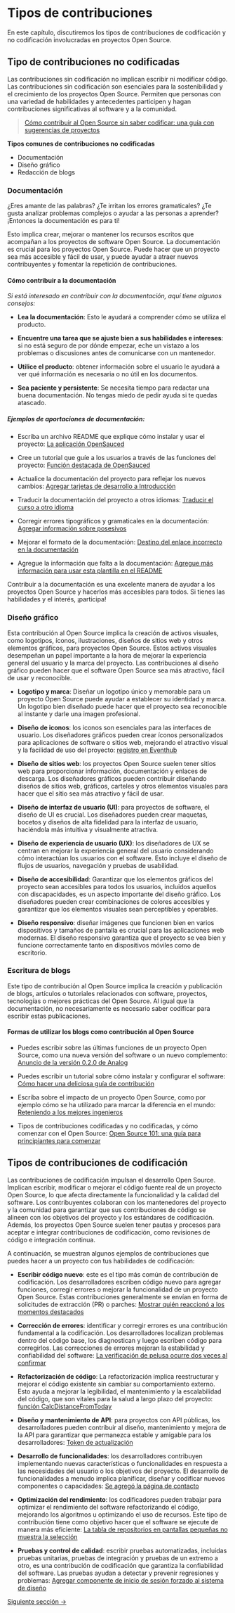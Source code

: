 # Tipos de contribuciones

En este capítulo, discutiremos los tipos de contribuciones de codificación y no codificación involucradas en proyectos Open Source.

## Tipo de contribuciones no codificadas

  Las contribuciones sin codificación no implican escribir ni modificar código. Las contribuciones sin codificación son esenciales para la sostenibilidad y el crecimiento de los proyectos Open Source. Permiten que personas con una variedad de habilidades y antecedentes participen y hagan contribuciones significativas al software y a la comunidad.

> [Cómo contribuir al Open Source sin saber codificar: una guía con sugerencias de proyectos](https://dev.to/opensauced/how-to-contribute-to-open-source-without-knowing-how-to-code-a-guide-with-project-suggestions-59e5)

**Tipos comunes de contribuciones no codificadas**

  - Documentación
  - Diseño gráfico
  - Redacción de blogs

### Documentación

¿Eres amante de las palabras? ¿Te irritan los errores gramaticales? ¿Te gusta analizar problemas complejos o ayudar a las personas a aprender? ¡Entonces la documentación es para ti!

Esto implica crear, mejorar o mantener los recursos escritos que acompañan a los proyectos de software Open Source. La documentación es crucial para los proyectos Open Source. Puede hacer que un proyecto sea más accesible y fácil de usar, y puede ayudar a atraer nuevos contribuyentes y fomentar la repetición de contribuciones.

#### Cómo contribuir a la documentación

*Si está interesado en contribuir con la documentación, aquí tiene algunos consejos:*

- **Lea la documentación**: Esto le ayudará a comprender cómo se utiliza el producto.
  
- **Encuentre una tarea que se ajuste bien a sus habilidades e intereses**: si no está seguro de por dónde empezar, eche un vistazo a los problemas o discusiones antes de comunicarse con un mantenedor.
  
- **Utilice el producto**: obtener información sobre el usuario le ayudará a ver qué información es necesaria o no útil en los documentos.
  
- **Sea paciente y persistente**: Se necesita tiempo para redactar una buena documentación. No tengas miedo de pedir ayuda si te quedas atascado.

##### Ejemplos de aportaciones de documentación:

  - Escriba un archivo README que explique cómo instalar y usar el proyecto: [La aplicación OpenSauced
  ](https://github.com/open-sauced/app/blob/beta/README.md)

  - Cree un tutorial que guíe a los usuarios a través de las funciones del proyecto: [Función destacada de OpenSauced](https://docs.opensauced.pizza/community/highlights/)

  - Actualice la documentación del proyecto para reflejar los nuevos cambios: [Agregar tarjetas de desarrollo a Introducción](https://github.com/open-sauced/docs/issues/156)

  - Traducir la documentación del proyecto a otros idiomas: [Traducir el curso a otro idioma](https://github.com/open-sauced/intro/issues/16)

  - Corregir errores tipográficos y gramaticales en la documentación: [Agregar información sobre posesivos
  ](https://github.com/StyleGuides/WritingStyleGuide/pull/519)

  - Mejorar el formato de la documentación: [Destino del enlace incorrecto en la documentación](https://github.com/open-sauced/docs/pull/144)
    
  - Agregue la información que falta a la documentación: [Agregue más información para usar esta plantilla en el README](https://github.com/open-sauced/100-days-of-oss-template/pull/8)

Contribuir a la documentación es una excelente manera de ayudar a los proyectos Open Source y hacerlos más accesibles para todos. Si tienes las habilidades y el interés, ¡participa!

### Diseño gráfico

Esta contribución al Open Source implica la creación de activos visuales, como logotipos, íconos, ilustraciones, diseños de sitios web y otros elementos gráficos, para proyectos Open Source. Estos activos visuales desempeñan un papel importante a la hora de mejorar la experiencia general del usuario y la marca del proyecto. Las contribuciones al diseño gráfico pueden hacer que el software Open Source sea más atractivo, fácil de usar y reconocible.
 - **Logotipo y marca**: Diseñar un logotipo único y memorable para un proyecto Open Source puede ayudar a establecer su identidad y marca. Un logotipo bien diseñado puede hacer que el proyecto sea reconocible al instante y darle una imagen profesional.

- **Diseño de iconos**: los iconos son esenciales para las interfaces de usuario. Los diseñadores gráficos pueden crear íconos personalizados para aplicaciones de software o sitios web, mejorando el atractivo visual y la facilidad de uso del proyecto: [registro en Eventhub](https://github.com/WebXGuild/webx-guild/pull/13)

 - **Diseño de sitios web**: los proyectos Open Source suelen tener sitios web para proporcionar información, documentación y enlaces de descarga. Los diseñadores gráficos pueden contribuir diseñando diseños de sitios web, gráficos, carteles y otros elementos visuales para hacer que el sitio sea más atractivo y fácil de usar.

- **Diseño de interfaz de usuario (UI)**: para proyectos de software, el diseño de UI es crucial. Los diseñadores pueden crear maquetas, bocetos y diseños de alta fidelidad para la interfaz de usuario, haciéndola más intuitiva y visualmente atractiva.

- **Diseño de experiencia de usuario (UX)**: los diseñadores de UX se centran en mejorar la experiencia general del usuario considerando cómo interactúan los usuarios con el software. Esto incluye el diseño de flujos de usuarios, navegación y pruebas de usabilidad.

- **Diseño de accesibilidad**: Garantizar que los elementos gráficos del proyecto sean accesibles para todos los usuarios, incluidos aquellos con discapacidades, es un aspecto importante del diseño gráfico. Los diseñadores pueden crear combinaciones de colores accesibles y garantizar que los elementos visuales sean perceptibles y operables.

- **Diseño responsivo**: diseñar imágenes que funcionen bien en varios dispositivos y tamaños de pantalla es crucial para las aplicaciones web modernas. El diseño responsivo garantiza que el proyecto se vea bien y funcione correctamente tanto en dispositivos móviles como de escritorio.

### Escritura de blogs

Este tipo de contribución al Open Source implica la creación y publicación de blogs, artículos o tutoriales relacionados con software, proyectos, tecnologías o mejores prácticas del Open Source. Al igual que la documentación, no necesariamente es necesario saber codificar para escribir estas publicaciones.

#### Formas de utilizar los blogs como contribución al Open Source

- Puedes escribir sobre las últimas funciones de un proyecto Open Source, como una nueva versión del software o un nuevo complemento: [Anuncio de la versión 0.2.0 de Analog](https://dev.to/analogjs/announcing-the-020-release-of-analog-aa1)

- Puedes escribir un tutorial sobre cómo instalar y configurar el software: [Cómo hacer una deliciosa guía de contribución](https://dev.to/opensauced/how-to-make-a-delicious-contributing-guide-4bp3 )

- Escriba sobre el impacto de un proyecto Open Source, como por ejemplo cómo se ha utilizado para marcar la diferencia en el mundo: [Reteniendo a los mejores ingenieros](https://opensauced.pizza/blog/retaining-the-best-engineers )

- Tipos de contribuciones codificadas y no codificadas, y cómo comenzar con el Open Source: [Open Source 101: una guía para principiantes para comenzar](https://opensauced.pizza/blog/open-source-101-a-beginner's-guide-to-getting-started)

## Tipos de contribuciones de codificación

Las contribuciones de codificación impulsan el desarrollo Open Source. Implican escribir, modificar o mejorar el código fuente real de un proyecto Open Source, lo que afecta directamente la funcionalidad y la calidad del software. Los contribuyentes colaboran con los mantenedores del proyecto y la comunidad para garantizar que sus contribuciones de código se alineen con los objetivos del proyecto y los estándares de codificación. Además, los proyectos Open Source suelen tener pautas y procesos para aceptar e integrar contribuciones de codificación, como revisiones de código e integración continua.

A continuación, se muestran algunos ejemplos de contribuciones que puedes hacer a un proyecto con tus habilidades de codificación:

- **Escribir código nuevo**: este es el tipo más común de contribución de codificación. Los desarrolladores escriben código nuevo para agregar funciones, corregir errores o mejorar la funcionalidad de un proyecto Open Source. Estas contribuciones generalmente se envían en forma de solicitudes de extracción (PR) o parches: [Mostrar quién reaccionó a los momentos destacados](https://github.com/open-sauced/app/pull/1591)

- **Corrección de errores**: identificar y corregir errores es una contribución fundamental a la codificación. Los desarrolladores localizan problemas dentro del código base, los diagnostican y luego escriben código para corregirlos. Las correcciones de errores mejoran la estabilidad y confiabilidad del software: [La verificación de pelusa ocurre dos veces al confirmar
](https://github.com/open-sauced/app/pull/1635)

- **Refactorización de código**: La refactorización implica reestructurar y mejorar el código existente sin cambiar su comportamiento externo. Esto ayuda a mejorar la legibilidad, el mantenimiento y la escalabilidad del código, que son vitales para la salud a largo plazo del proyecto: [función CalcDistanceFromToday](https://github.com/open-sauced/app/pull/1633)

- **Diseño y mantenimiento de API**: para proyectos con API públicas, los desarrolladores pueden contribuir al diseño, mantenimiento y mejora de la API para garantizar que permanezca estable y amigable para los desarrolladores: [Token de actualización
](https://github.com/IridiumIdentity/iridium/pull/134)

- **Desarrollo de funcionalidades**: los desarrolladores contribuyen implementando nuevas características o funcionalidades en respuesta a las necesidades del usuario o los objetivos del proyecto. El desarrollo de funcionalidades a menudo implica planificar, diseñar y codificar nuevos componentes o capacidades: [Se agregó la página de contacto
](https://github.com/TechIsHiring/techishiring-website/pull/53)

- **Optimización del rendimiento**: los codificadores pueden trabajar para optimizar el rendimiento del software refactorizando el código, mejorando los algoritmos u optimizando el uso de recursos. Este tipo de contribución tiene como objetivo hacer que el software se ejecute de manera más eficiente: [La tabla de repositorios en pantallas pequeñas no muestra la selección](https://github.com/open-sauced/app/pull/1559)

- **Pruebas y control de calidad**: escribir pruebas automatizadas, incluidas pruebas unitarias, pruebas de integración y pruebas de un extremo a otro, es una contribución de codificación que garantiza la confiabilidad del software. Las pruebas ayudan a detectar y prevenir regresiones y problemas: [Agregar componente de inicio de sesión forzado al sistema de diseño](https://github.com/open-sauced/app/pull/1330)

[Siguiente sección ->](08-recursos-adicionales.md)
